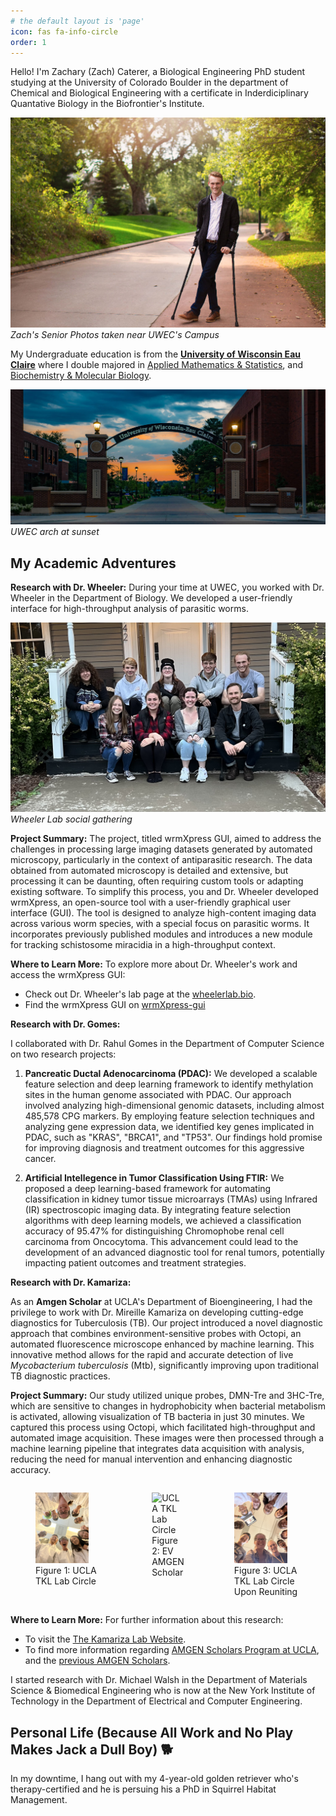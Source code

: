 ```yaml
---
# the default layout is 'page'
icon: fas fa-info-circle
order: 1
---
```


Hello! I'm Zachary (Zach) Caterer, a Biological Engineering PhD student studying at the University of Colorado Boulder in the department of Chemical and Biological Engineering with a certificate in Inderdiciplinary Quantative Biology in the Biofrontier's Institute. 

![Zachary Caterer](assets/images/people/zach/zach_stance.JPG)
_Zach's Senior Photos taken near UWEC's Campus_


My Undergraduate education is from the **[University of Wisconsin Eau Claire](https://www.uwec.edu/)** where I double majored in [Applied Mathematics & Statistics](https://www.uwec.edu/academics/programs/undergraduate/statistics-applied-mathematics/), and [Biochemistry & Molecular Biology](https://www.uwec.edu/academics/programs/undergraduate/biochemistry-molecular-biology/).

![UWEC Campus](assets/images/uwec/uwec_sunset_arch.jpeg)
_UWEC arch at sunset_

## My Academic Adventures 

**Research with Dr. Wheeler:**
During your time at UWEC, you worked with Dr. Wheeler in the Department of Biology. We developed a user-friendly interface for high-throughput analysis of parasitic worms.

![Wheeler Lab](assets/images/uwec/wheeler_lab.jpeg)
_Wheeler Lab social gathering_

**Project Summary:**
The project, titled wrmXpress GUI, aimed to address the challenges in processing large imaging datasets generated by automated microscopy, particularly in the context of antiparasitic research. The data obtained from automated microscopy is detailed and extensive, but processing it can be daunting, often requiring custom tools or adapting existing software. To simplify this process, you and Dr. Wheeler developed wrmXpress, an open-source tool with a user-friendly graphical user interface (GUI). The tool is designed to analyze high-content imaging data across various worm species, with a special focus on parasitic worms. It incorporates previously published modules and introduces a new module for tracking schistosome miracidia in a high-throughput context.

**Where to Learn More:**
To explore more about Dr. Wheeler's work and access the wrmXpress GUI:
- Check out Dr. Wheeler's lab page at the [wheelerlab.bio](https://wheelerlab.bio/).
- Find the wrmXpress GUI on [wrmXpress-gui](https://github.com/wheelerlab-uwec/wrmXpress-gui)

**Research with Dr. Gomes:**

I collaborated with Dr. Rahul Gomes in the Department of Computer Science on two research projects:

1. **Pancreatic Ductal Adenocarcinoma (PDAC):**
   We developed a scalable feature selection and deep learning framework to identify methylation sites in the human genome associated with PDAC. Our approach involved analyzing high-dimensional genomic datasets, including almost 485,578 CPG markers. By employing feature selection techniques and analyzing gene expression data, we identified key genes implicated in PDAC, such as "KRAS", "BRCA1", and "TP53". Our findings hold promise for improving diagnosis and treatment outcomes for this aggressive cancer.

2. **Artificial Intellegence in Tumor Classification Using FTIR:**
   We proposed a deep learning-based framework for automating classification in kidney tumor tissue microarrays (TMAs) using Infrared (IR) spectroscopic imaging data. By integrating feature selection algorithms with deep learning models, we achieved a classification accuracy of 95.47% for distinguishing Chromophobe renal cell carcinoma from Oncocytoma. This advancement could lead to the development of an advanced diagnostic tool for renal tumors, potentially impacting patient outcomes and treatment strategies.


**Research with Dr. Kamariza:**

As an **Amgen Scholar** at UCLA's Department of Bioengineering, I had the privilege to work with Dr. Mireille Kamariza on developing cutting-edge diagnostics for Tuberculosis (TB). Our project introduced a novel diagnostic approach that combines environment-sensitive probes with Octopi, an automated fluorescence microscope enhanced by machine learning. This innovative method allows for the rapid and accurate detection of live *Mycobacterium tuberculosis* (Mtb), significantly improving upon traditional TB diagnostic practices.

**Project Summary:**
Our study utilized unique probes, DMN-Tre and 3HC-Tre, which are sensitive to changes in hydrophobicity when bacterial metabolism is activated, allowing visualization of TB bacteria in just 30 minutes. We captured this process using Octopi, which facilitated high-throughput and automated image acquisition. These images were then processed through a machine learning pipeline that integrates data acquisition with analysis, reducing the need for manual intervention and enhancing diagnostic accuracy.

<div style="display: flex; justify-content: space-around;">
    <figure>
        <img src="assets/images/ucla/lab_circ.JPG" alt="UCLA TKL Lab Circle" style="width: 80%; height: auto;">
        <figcaption>Figure 1: UCLA TKL Lab Circle</figcaption>
    </figure>
    <figure>
        <img src="assets/images/ucla/ev_amgen.png" alt="UCLA TKL Lab Circle" style="width: 80%; height: auto;">
        <figcaption>Figure 2: EV AMGEN Scholar</figcaption>
    </figure>
    <figure>
        <img src="assets/images/ucla/lab_circ_2.JPG" alt="UCLA TKL Lab Circle" style="width: 80%; height: auto;">
        <figcaption>Figure 3: UCLA TKL Lab Circle Upon Reuniting</figcaption>
    </figure>
</div>


**Where to Learn More:**
For further information about this research:
- To visit the [The Kamariza Lab Website](https://www.kamarizalab.com/).
- To find more information regarding [AMGEN Scholars Program at UCLA](https://sciences.ugresearch.ucla.edu/programs-and-scholarships/amgen-scholars/), and the [previous AMGEN Scholars](https://sciences.ugresearch.ucla.edu/profiles/amgen-scholars/). 


I started research with Dr. Michael Walsh  in the Department of Materials Science & Biomedical Engineering who is now at the New York Institute of Technology in the Department of Electrical and Computer Engineering. 

## Personal Life (Because All Work and No Play Makes Jack a Dull Boy) 🐕

In my downtime, I hang out with my 4-year-old golden retriever who's therapy-certified and he is persuing his a PhD in Squirrel Habitat Management.
